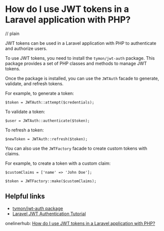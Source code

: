 # How do I use JWT tokens in a Laravel application with PHP?
// plain

JWT tokens can be used in a Laravel application with PHP to authenticate and authorize users.

To use JWT tokens, you need to install the `tymon/jwt-auth` package. This package provides a set of PHP classes and methods to manage JWT tokens.

Once the package is installed, you can use the `JWTAuth` facade to generate, validate, and refresh tokens.

For example, to generate a token:
```
$token = JWTAuth::attempt($credentials);
```

To validate a token:
```
$user = JWTAuth::authenticate($token);
```

To refresh a token:
```
$newToken = JWTAuth::refresh($token);
```

You can also use the `JWTFactory` facade to create custom tokens with claims.

For example, to create a token with a custom claim:
```
$customClaims = ['name' => 'John Doe'];

$token = JWTFactory::make($customClaims);
```

## Helpful links

- [tymon/jwt-auth package](https://github.com/tymondesigns/jwt-auth)
- [Laravel JWT Authentication Tutorial](https://www.cloudways.com/blog/jwt-authentication-in-laravel/)

onelinerhub: [How do I use JWT tokens in a Laravel application with PHP?](https://onelinerhub.com/php-laravel/how-do-i-use-jwt-tokens-in-a-laravel-application-with-php)